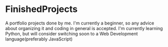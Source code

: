 # FinishedProjects
A portfolio projects done by me. I'm currently a beginner, so any advice about organizing it and coding in general is accepted. I'm currently learning Python, but will consider switching soon to a Web Development language(preferably JavaScript)

